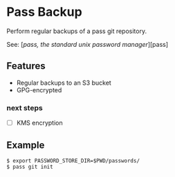 # Pass Backup

Perform regular backups of a pass git repository.

See: [_pass, the standard unix password manager_][pass]

[pass-unix]: https://www.passwordstore.org/

## Features

- Regular backups to an S3 bucket
- GPG-encrypted

### next steps

- [ ] KMS encryption

## Example

```console
$ export PASSWORD_STORE_DIR=$PWD/passwords/
$ pass git init
```
